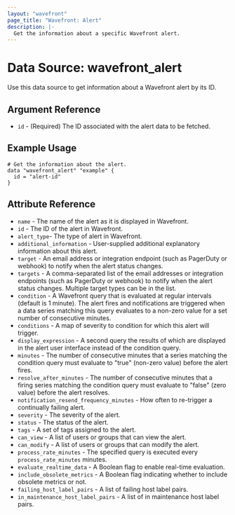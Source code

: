 ```yaml
---
layout: "wavefront"
page_title: "Wavefront: Alert"
description: |-
  Get the information about a specific Wavefront alert.
---
```


# Data Source: wavefront_alert

Use this data source to get information about a Wavefront alert by its ID.

## Argument Reference

* `id` - (Required) The ID associated with the alert data to be fetched.

## Example Usage

```hcl
# Get the information about the alert.
data "wavefront_alert" "example" {
  id = "alert-id"
}
```

## Attribute Reference

* `name` - The name of the alert as it is displayed in Wavefront.
* `id` - The ID of the alert in Wavefront.
* `alert_type`- The type of alert in Wavefront.
* `additional_information` - User-supplied additional explanatory information about this alert.
* `target` - An email address or integration endpoint (such as PagerDuty or webhook) to notify when the alert status changes.
* `targets` - A comma-separated list of the email addresses or integration endpoints (such as PagerDuty or webhook) to notify when the alert status changes. Multiple target types can be in the list.
* `condition` - A Wavefront query that is evaluated at regular intervals (default is 1 minute). The alert fires and notifications are triggered when a data series matching this query evaluates to a non-zero value for a set number of consecutive minutes.
* `conditions` - A map of severity to condition for which this alert will trigger.
* `display_expression` - A second query the results of which are displayed in the alert user interface instead of the condition query.
* `minutes` - The number of consecutive minutes that a series matching the condition query must evaluate to "true" (non-zero value) before the alert fires.
* `resolve_after_minutes` - The number of consecutive minutes that a firing series matching the condition query must evaluate to "false" (zero value) before the alert resolves.
* `notification_resend_frequency_minutes` - How often to re-trigger a continually failing alert.
* `severity` - The severity of the alert.
* `status` - The status of the alert.
* `tags` - A set of tags assigned to the alert.
* `can_view` - A list of users or groups that can view the alert.
* `can_modify` - A list of users or groups that can modify the alert.
* `process_rate_minutes` - The specified query is executed every `process_rate_minutes` minutes.
* `evaluate_realtime_data` - A Boolean flag to enable real-time evaluation.
* `include_obsolete_metrics` - A Boolean flag indicating whether to include obsolete metrics or not.
* `failing_host_label_pairs` - A list of failing host label pairs.
* `in_maintenance_host_label_pairs` - A list of in maintenance host label pairs.
